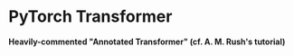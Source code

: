 # PyTorch Transformer

**Heavily-commented "Annotated Transformer" (cf. A. M. Rush's tutorial)**



